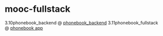 # mooc-fullstack
3.10phonebook_backend @ [phonebook_backend](https://autumn-meadow-3751.fly.dev/api/persons)
3.11phonebook_fullstack @ [phonebook app](https://autumn-meadow-3751.fly.dev/)
